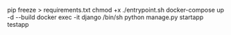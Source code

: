 pip freeze > requirements.txt
chmod +x ./entrypoint.sh
docker-compose up -d --build
docker exec -it django /bin/sh
python manage.py startapp testapp